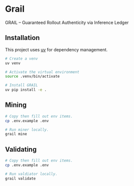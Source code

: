 # Grail

GRAIL – Guaranteed Rollout Authenticity via Inference Ledger

## Installation

This project uses [uv](https://github.com/astral-sh/uv) for dependency management.

```bash
# Create a venv
uv venv

# Activate the virtual environment
source .venv/bin/activate

# Install GRAIL
uv pip install -e .
```

## Mining

```bash
# Copy then fill out env items.
cp .env.example .env

# Run miner locally.
grail mine
```

## Validating

```bash
# Copy then fill out env items.
cp .env.example .env

# Run valdiator locally.
grail validate
```
